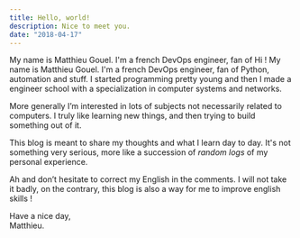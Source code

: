 ```yaml
---
title: Hello, world!
description: Nice to meet you.
date: "2018-04-17"
---
```


My name is Matthieu Gouel. I'm a french DevOps engineer, fan of Hi ! My name is Matthieu Gouel. I'm a french DevOps engineer, fan of Python, automation and stuff. I started programming pretty young and then I made a engineer school with a specialization in computer systems and networks.

<!--more-->

More generally I’m interested in lots of subjects not necessarily related to computers. I truly like learning new things, and then trying to build something out of it.

This blog is meant to share my thoughts and what I learn day to day. It's not something very serious, more like a succession of _random logs_ of my personal experience.

Ah and don’t hesitate to correct my English in the comments. I will not take it badly, on the contrary, this blog is also a way for me to improve english skills !

Have a nice day,  
Matthieu.
